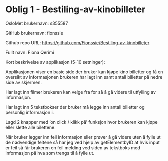 # Oblig 1 - Bestiling-av-kinobilleter

OsloMet brukernavn: s355587

GitHub brukernavn: fionssie

Github repo URL: https://github.com/Fionssie/Bestiling-av-kinobilleter

Fullt navn: Fiona Qerimi

Kort beskrivelse av applikasjon (5-10 setninger):

Applikasjonen viser en basic side der bruker kan kjøpe kino billetter og få en oversikt av informasjonen brukeren har lagt inn samt antall billetter på nedre side av skjermen.

Har lagt inn filmer brukeren kan velge fra for så å gå videre til utfylling av informasjon.

Har lagt inn 5 tekstbokser der bruker må legge inn antall billetter og personlig informasjon i.

Lagd 2 knapper med ‘on click / klikk på’ funksjon hvor brukeren kan kjøpe eller slette alle bilettene.

Når bruker legger inn feil informasjon eller prøver å gå videre uten å fylle ut de nødvendige feltene så har jeg ved hjelp av getElementbyID at hvis input er feil så får brukeren en feil melding ved siden av tekstboks med informasjon på hva som trengs til å fylle ut.

